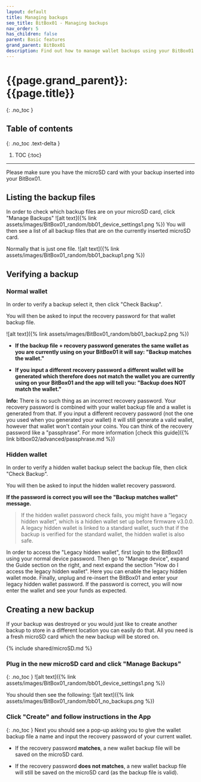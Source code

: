 ```yaml
---
layout: default
title: Managing backups
seo_title: BitBox01 - Managing backups
nav_order: 5
has_children: false
parent: Basic features
grand_parent: BitBox01
description: Find out how to manage wallet backups using your BitBox01.
---
```


# {{page.grand_parent}}: {{page.title}}
{: .no_toc }

## Table of contents
{: .no_toc .text-delta }

1. TOC
{:toc}

---
Please make sure you have the microSD card with your backup inserted into your BitBox01.
## Listing the backup files
In order to check which backup files are on your microSD card, click "Manage Backups"
![alt text]({% link assets/images/BitBox01_random/bb01_device_settings1.png %})
You will then see a list of all backup files that are on the currently inserted microSD card.

Normally that is just one file.
![alt text]({% link assets/images/BitBox01_random/bb01_backup1.png %})

## Verifying a backup
### Normal wallet
In order to verify a backup select it, then click "Check Backup".

You will then be asked to input the recovery password for that wallet backup file.

![alt text]({% link assets/images/BitBox01_random/bb01_backup2.png %})
- **If the backup file + recovery password generates the same wallet as you are currently using on your BitBox01 it will say: "Backup matches the wallet."**

- **If you input a different recovery password a different wallet will be generated which therefore does not match the wallet you are currently using on your BitBox01 and the app will tell you: "Backup does NOT match the wallet."**

**Info:** There is no such thing as an incorrect recovery password. Your recovery password is combined with your wallet backup file and a wallet is generated from that. If you input a different recovery password (not the one you used when you generated your wallet) it will still generate a valid wallet, however that wallet won't contain your coins. You can think of the recovery password like a "passphrase". For more information [check this guide]({% link bitbox02/advanced/passphrase.md %})

### Hidden wallet
In order to verify a hidden wallet backup select the backup file, then click "Check Backup".

You will then be asked to input the hidden wallet recovery password.

**If the password is correct you will see the "Backup matches wallet" message.**

> If the hidden wallet password check fails, you might have a “legacy hidden wallet”, which is a hidden wallet set up before firmware v3.0.0. A legacy hidden wallet is linked to a standard wallet, such that if the backup is verified for the standard wallet, the hidden wallet is also safe.

In order to access the "Legacy hidden wallet", first login to the BitBox01 using your normal device password. Then go to "Manage device", expand the Guide section on the right, and next expand the section "How do I access the legacy hidden wallet". Here you can enable the legacy hidden wallet mode. Finally, unplug and re-insert the BitBox01 and enter your legacy hidden wallet password. If the password is correct, you will now enter the wallet and see your funds as expected.





## Creating a new backup
If your backup was destroyed or you would just like to create another backup to store in a different location you can easily do that. All you need is a fresh microSD card which the new backup will be stored on.

{% include shared/microSD.md %}

### Plug in the new microSD card and click "Manage Backups"
{: .no_toc }
![alt text]({% link assets/images/BitBox01_random/bb01_device_settings1.png %})

You should then see the following:
![alt text]({% link assets/images/BitBox01_random/bb01_no_backups.png %})

### Click "Create" and follow instructions in the App
{: .no_toc }
Next you should see a pop-up asking you to give the wallet backup file a name and input the recovery password of your current wallet.

- If the recovery password **matches**, a new wallet backup file will be saved on the microSD card.

- If the recovery password **does not matches**, a new wallet backup file will still be saved on the microSD card (as the backup file is valid).
